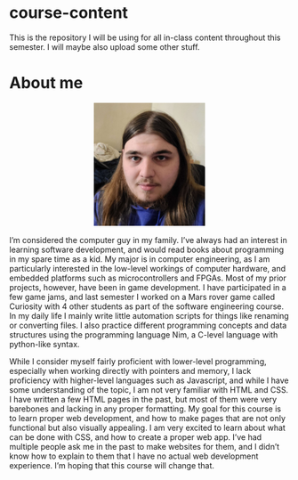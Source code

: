 # course-content
This is the repository I will be using for all in-class content throughout this semester. I will maybe also upload some other stuff. 

# About me
<p align="center"><img src="https://github.com/hanhursp1/course-content/blob/main/photo.jpg?raw=true" width="200"></p>

I’m considered the computer guy in my family. I’ve always had an interest in learning software development, and would read books about programming in my spare time as a kid. My major is in computer engineering, as I am particularly interested in the low-level workings of computer hardware, and embedded platforms such as microcontrollers and FPGAs. Most of my prior projects, however, have been in game development. I have participated in a few game jams, and last semester I worked on a Mars rover game called Curiosity with 4 other students as part of the software engineering course. In my daily life I mainly write little automation scripts for things like renaming or converting files. I also practice different programming concepts and data structures using the programming language Nim, a C-level language with python-like syntax.


While I consider myself fairly proficient with lower-level programming, especially when working directly with pointers and memory, I lack proficiency with higher-level languages such as Javascript, and while I have some understanding of the topic, I am not very familiar with HTML and CSS. I have written a few HTML pages in the past, but most of them were very barebones and lacking in any proper formatting. My goal for this course is to learn proper web development, and how to make pages that are not only functional but also visually appealing. I am very excited to learn about what can be done with CSS, and how to create a proper web app. I’ve had multiple people ask me in the past to make websites for them, and I didn’t know how to explain to them that I have no actual web development experience. I’m hoping that this course will change that.
